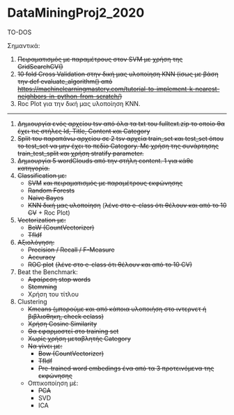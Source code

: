# DataMiningProj2_2020

TO-DOS

Σημαντικά:
1. ~~Πειραματισμός με παραμέτρους στον SVM με χρήση της GridSearchCV()~~
2. ~~10 fold Cross Validation στην δική μας υλοποίηση KNN (ίσως με βάση την def evaluate_algorithm() από
 https://machinelearningmastery.com/tutorial-to-implement-k-nearest-neighbors-in-python-from-scratch/)~~
3. Roc Plot για την δική μας υλοποίηση KNN.
------------------------
1. ~~Δημιουργία ενός αρχείου tsv από όλα τα txt του fulltext.zip το οποίο θα έχει τις στήλες Id, Title, Content και Category~~
1. ~~Split του παραπάνω αρχείου σε 2 tsv αρχεία train_set και test_set όπου το test_set να μην έχει το πεδίο Category. Με χρήση της συνάρτησης train_test_split και χρήση stratify parameter.~~
1. ~~Δημιουργία 5 wordClouds από την στήλη content. 1 για κάθε κατηγορία.~~
1. ~~Classification με:~~
    - ~~SVM~~ ~~και πειραματισμός με παραμέτρους εκφώνησης~~
    - ~~Random Forests~~
    - ~~Naive Bayes~~
    - ~~KNN δική μας υλοποίηση~~ (~~λένε στο e-class ότι θέλουν και από το 10 CV~~ + Roc Plot)
1. ~~Vectorization με:~~
    - ~~BoW (CountVectorizer)~~
    - ~~TfIdf~~
1. ~~Αξιολόγηση:~~
    - ~~Precision / Recall / F-Measure~~
    - ~~Accuracy~~
    - ~~ROC plot~~ ~~(λένε στο e-class ότι θέλουν και από το 10 CV)~~
1. Beat the Benchmark:
    - ~~Αφαίρεση stop words~~
    - ~~Stemming~~
    - Χρήση του τίτλου
1. Clustering
    - ~~Kmeans (μπορούμε και από κάποια υλοποιήση στο ιντερνετ ή βιβλιοθηκη, check eclass)~~
    - ~~Χρήση Cosine Similarity~~
    - ~~Θα εφαρμοστεί στο training set~~
    - ~~Χωρίς χρήση μεταβλητής Category~~
    - ~~Να γίνει με:~~
        - ~~Bow (CountVectorizer)~~
        - ~~TfIdf~~
        - ~~Pre-trained word embedings ένα από τα 3 προτεινόμενα της εκφώνησης~~
    - Οπτικοποίηση μέ:
        - ~~PCA~~
        - SVD
        - ICA